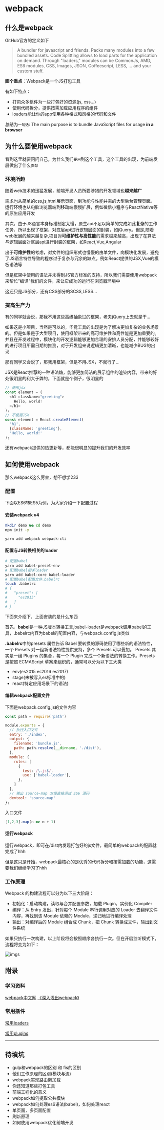 # webpack

## 什么是webpack

GitHub官方的定义如下

> A bundler for javascript and friends. Packs many modules into a few bundled assets. Code Splitting allows to load parts for the application on demand. Through "loaders," modules can be CommonJs, AMD, ES6 modules, CSS, Images, JSON, Coffeescript, LESS, ... and your custom stuff.

**画个重点**：Webpack是一个JS打包工具

有如下特点：

- 打包众多组件为一些打包好的资源(js, css...)
- 使用代码拆分，提供按需加载应用程序的组件
- loaders能让你的app使用各种格式和风格的代码和文件

总结为`一句话`: The main purpose is to bundle JavaScript files for usage **in a browser**

## 为什么要使用webpack

看到这里就要问问自己，为什么我们`要用`到这个工具，这个工具的出现，为前端发展做出了什么`贡献`

### 环境所趋

随着web技术的迅猛发展，前端开发人员所要涉猎的开发领域也**越来越广**

需求也从简单的css,js,html展示页面，到功能与性能并需的大型后台管理页面。运行环境也从电脑浏览器端到移动端慢慢扩展，例如微信小程序与ReactNative等的原生应用开发

其次，由于JS语言本身标准制定太慢，原生api不足以简单的完成如此**复杂**的工作任务，所以出现了框架，对底层api进行逻辑层面的封装，如jQuery。但是,随着web发展的越来越复杂,项目对**可维护性与高性能**的需求越来越高，出现了在算法与逻辑层面对底层api进行封装的框架，如React,Vue,Angular

出于**可维护性**的考虑，对文件的组织形式也慢慢的由单文件，向模块化发展，避免了JS语言特性导致的程序过于复杂与冗余的缺点。例如React提供的JSX,Vue的模板语法等

但是框架中使用的语法并未得到JS官方标准的支持，所以我们需要使用webpack来帮忙"编译"我们的文件，来让它成功的运行在浏览器环境中

这还只是JS部分，还有CSS部分的SCSS,LESS...

### 提高生产力

有的同学就会说，那我不用这些高级抽象过的框架，老夫jQuery上去就是干...

如果这是小项目，当然是可以的，毕竟工具的出现是为了解决更加复杂的业务场景的。但是如果是于大型项目，使用框架带来的高可维护性和高性能是更加重要的。并且在开发过程中，模块化的开发逻辑能够更加合理的安排人员分配，并能够较好的进行项目所需日期的推测，对于开发组来说逻辑更加清晰，也能减少BUG的出现

那有同学又会说了，那我用框架，但是不用JSX，不就行了...

JSX是React推荐的一种语法糖，能够更加简洁的展示组件的渲染内容，带来的好处很明显的利大于弊的，下面就是个例子，很明显的

```js
// 使用jsx
const element = (
  <h1 className="greeting">
    Hello, world!
  </h1>
);
// 不使用JSX
const element = React.createElement(
  'h1',
  {className: 'greeting'},
  'Hello, world!'
);
```

还有webpack提供的热更新等，都能很明显的提升我们的开发效率

## 如何使用webpack

那么webpack这么厉害，想不想学233

### 配置

下面以ES6转ES5为例，为大家介绍一下配置过程

#### 安装webpack v4

```bash
mkdir demo && cd demo
npm init -y

yarn add webpack webpack-cli
```

#### 配置与JS转换相关的loader

```bash
# 配置babel
yarn add babel-preset-env
# 配置babel相关loader
yarn add babel-core babel-loader
# 配置babel配置文件.babelrc
touch .babelrc
# {
#   "preset": [
#     "es2015"
#   ]
# }
```

下面来介绍下，上面安装的是什么东西

首先，**babel**是一种JS版本转换工具,babel-loader是webpack调用babel的工具，.babelrc内容为babel的配置内容，与webpack.config.js类似

**.babelrc**中的presets 属性告诉 Babel 要转换的源码使用了哪些新的语法特性，一个 Presets 对一组新语法特性提供支持，多个 Presets 可以叠加。 Presets 其实是一组 Plugins 的集合，每一个 Plugin 完成一个新语法的转换工作。Presets 是按照 ECMAScript 草案来组织的，通常可以分为以下三大类

- env(es2015 es2016 es2017)
- stage(未被写入es标准中的)
- react(特定应用场景下的语法)

#### 编辑webpack配置文件

下面是webpack.config.js的文件内容

```js
const path = require('path')

module.exports = {
  // 执行入口文件
  entry: './index',
  output: {
    filename: 'bundle.js',
    path: path.resolve(__dirname, './dist'),
  },
  module: {
    rules: [
      {
        test: /\.js$/,
        use: ['babel-loader'],
      },
    ]
  },
  // 输出 source-map 方便直接调试 ES6 源码
  devtool: 'source-map'
};
```

入口文件

```js
[1,2,3].map(n => n + 1)
```

#### 运行webpack

运行webpack，即可在/dist内发现打包好的js文件，最简单的webpack的配置就完成了hhh

但是这只是开始，webpack最核心的是优秀的代码拆分和按需加载的功能，这需要我们继续学习了hhh

### 工作原理

Webpack 的构建流程可以分为以下三大阶段：

- 初始化：启动构建，读取与合并配置参数，加载 Plugin，实例化 Compiler
- 编译：从 Entry 发出，针对每个 Module 串行调用对应的 Loader 去翻译文件内容，再找到该 Module 依赖的 Module，递归地进行编译处理
- 输出：对编译后的 Module 组合成 Chunk，把 Chunk 转换成文件，输出到文件系统

如果只执行一次构建，以上阶段将会按照顺序各执行一次。但在开启监听模式下，流程将变为如下：

![imgs](https://www.peterchen.club/imgs/webpack.png)

## 附录

### 学习资料

[webpack中文网](https://www.webpackjs.com/concepts/)
[《深入浅出webpack》](http://webpack.wuhaolin.cn/)

### 常用插件

[常用loaders](http://webpack.wuhaolin.cn/%E9%99%84%E5%BD%95/%E5%B8%B8%E7%94%A8Loaders.html)

[常用plugins](http://webpack.wuhaolin.cn/%E9%99%84%E5%BD%95/%E5%B8%B8%E7%94%A8Plugins.html)

---

## 待填坑

- gulp和webpack的区别 和 fis的区别
- 他们工作原理的区别(模块与流)
- webpack实现路由懒加载
- 你还知道那些打包工具
- 前端工程化的意义
- webpack如何提取公共模块
- webpack如何处理es6语法(babel)，如何处理react
- 单页面，多页面配置
- 刷新原理
- 如何使用webpack优化前端开发 





